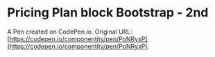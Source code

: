 # Pricing Plan block Bootstrap - 2nd

A Pen created on CodePen.io. Original URL: [https://codepen.io/componentity/pen/PoNRyxP](https://codepen.io/componentity/pen/PoNRyxP).


